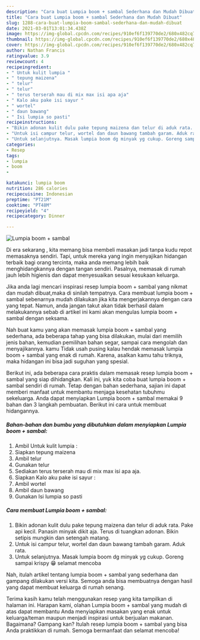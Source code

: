 ```yaml
---
description: "Cara buat Lumpia boom + sambal Sederhana dan Mudah Dibuat"
title: "Cara buat Lumpia boom + sambal Sederhana dan Mudah Dibuat"
slug: 1288-cara-buat-lumpia-boom-sambal-sederhana-dan-mudah-dibuat
date: 2021-03-01T13:01:34.438Z
image: https://img-global.cpcdn.com/recipes/910ef6f139770de2/680x482cq70/lumpia-boom-sambal-foto-resep-utama.jpg
thumbnail: https://img-global.cpcdn.com/recipes/910ef6f139770de2/680x482cq70/lumpia-boom-sambal-foto-resep-utama.jpg
cover: https://img-global.cpcdn.com/recipes/910ef6f139770de2/680x482cq70/lumpia-boom-sambal-foto-resep-utama.jpg
author: Nathan Francis
ratingvalue: 3.9
reviewcount: 4
recipeingredient:
- " Untuk kulit lumpia "
- " tepung maizena"
- " telur"
- " telur"
- " terus terserah mau di mix max isi apa aja"
- " Kalo aku pake isi sayur "
- " wortel"
- " daun bawang"
- " Isi lumpia so pasti"
recipeinstructions:
- "Bikin adonan kulit dulu pake tepung maizena dan telur di aduk rata. Pake api kecil. Panasin minyak dikit aja. Terus di tuangkan adonan. Bikin setipis mungkin dan setengah matang."
- "Untuk isi campur telur, wortel dan daun bawang tambah garam. Aduk rata."
- "Untuk selanjutnya. Masak lumpia boom dg minyak yg cukup. Goreng sampai krispy 😁 selamat mencoba"
categories:
- Resep
tags:
- lumpia
- boom
- 

katakunci: lumpia boom  
nutrition: 286 calories
recipecuisine: Indonesian
preptime: "PT21M"
cooktime: "PT48M"
recipeyield: "4"
recipecategory: Dinner

---
```



![Lumpia boom + sambal](https://img-global.cpcdn.com/recipes/910ef6f139770de2/680x482cq70/lumpia-boom-sambal-foto-resep-utama.jpg)

Di era  sekarang , kita memang bisa membeli masakan jadi tanpa kudu repot memasaknya sendiri. Tapi, untuk mereka yang ingin menyajikan hidangan terbaik bagi orang tercinta, maka anda memang lebih baik menghidangkannya dengan tangan sendiri. Pasalnya, memasak di rumah jauh lebih higienis dan dapat menyesuaikan sesuai kesukaan keluarga.

Jika anda lagi mencari inspirasi resep lumpia boom + sambal yang nikmat dan mudah dibuat,maka di sinilah tempatnya. Cara membuat lumpia boom + sambal  sebenarnya mudah dilakukan jika kita mengerjakannya dengan cara yang tepat. Namun, anda jangan takut akan tidak berhasil dalam melakukannya 
sebab di artikel ini kami akan mengulas lumpia boom + sambal dengan seksama.  



Nah buat kamu yang akan memasak lumpia boom + sambal yang sederhana, ada beberapa tahap yang bisa dilakukan, mulai dari memilih jenis bahan, kemudian pemilihan bahan segar, sampai cara mengolah dan menyajikannya. kamu Tidak usah pusing kalau hendak memasak lumpia boom + sambal yang enak di rumah. Karena, asalkan kamu  tahu triknya, maka hidangan ini bisa jadi suguhan yang spesial.

Berikut ini, ada beberapa cara praktis  dalam memasak resep lumpia boom + sambal yang siap dihidangkan. Kali ini, yuk kita coba buat lumpia boom + sambal sendiri di rumah. Tetap dengan bahan sederhana, sajian ini dapat memberi manfaat untuk membantu menjaga kesehatan tubuhmu sekeluarga. Anda dapat menyiapkan Lumpia boom + sambal memakai 9 bahan dan 3 langkah pembuatan. Berikut ini cara untuk membuat hidangannya.

<!--inarticleads1-->

##### Bahan-bahan dan bumbu yang dibutuhkan dalam menyiapkan Lumpia boom + sambal:

1. Ambil  Untuk kulit lumpia :
1. Siapkan  tepung maizena
1. Ambil  telur
1. Gunakan  telur
1. Sediakan  terus terserah mau di mix max isi apa aja.
1. Siapkan  Kalo aku pake isi sayur :
1. Ambil  wortel
1. Ambil  daun bawang
1. Gunakan  Isi lumpia so pasti




<!--inarticleads2-->

##### Cara membuat Lumpia boom + sambal:

1. Bikin adonan kulit dulu pake tepung maizena dan telur di aduk rata. Pake api kecil. Panasin minyak dikit aja. Terus di tuangkan adonan. Bikin setipis mungkin dan setengah matang.
1. Untuk isi campur telur, wortel dan daun bawang tambah garam. Aduk rata.
1. Untuk selanjutnya. Masak lumpia boom dg minyak yg cukup. Goreng sampai krispy 😁 selamat mencoba




Nah, itulah artikel tentang  lumpia boom + sambal  yang sederhana dan gampang dilakukan versi kita. Semoga anda bisa membuatnya dengan hasil yang dapat membuat keluarga di rumah senang. 

Terima kasih kamu telah menggunakan resep yang kita tampilkan di halaman ini. Harapan kami, olahan  Lumpia boom + sambal yang mudah di atas dapat membantu Anda menyiapkan masakan yang enak untuk keluarga/teman maupun menjadi inspirasi untuk berjualan makanan. Bagaimana? Gampang kan? Itulah resep lumpia boom + sambal yang bisa Anda praktikkan di rumah. Semoga bermanfaat dan selamat mencoba!

